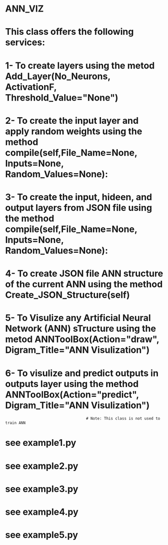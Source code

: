 # ANN_VIZ
# This class offers the following services:
# 1- To create layers using the metod Add_Layer(No_Neurons, ActivationF, Threshold_Value="None")
# 2- To create the input layer and apply random weights using the method compile(self,File_Name=None, Inputs=None, Random_Values=None):
# 3- To create the input, hideen, and output layers from JSON file using the method compile(self,File_Name=None, Inputs=None, Random_Values=None):
# 4- To create JSON file ANN structure of the current ANN using the method Create_JSON_Structure(self)
# 5- To Visulize any Artificial Neural Network (ANN) sTructure using the metod ANNToolBox(Action="draw", Digram_Title="ANN Visulization")
# 6- To visulize and predict outputs in outputs layer using the method ANNToolBox(Action="predict", Digram_Title="ANN Visulization")
                                        # Note: This class is not used to train ANN  
# see example1.py
# see example2.py
# see example3.py
# see example4.py
# see example5.py
